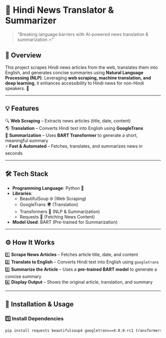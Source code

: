 # 📰 Hindi News Translator & Summarizer

> "Breaking language barriers with AI-powered news translation & summarization 🔥"

## 🌟 Overview  

This project scrapes Hindi news articles from the web, translates them into English, and generates concise summaries using **Natural Language Processing (NLP)**. Leveraging **web scraping, machine translation, and deep learning**, it enhances accessibility to Hindi news for non-Hindi speakers. 🚀  

---

## 💡 Features  

🔍 **Web Scraping** – Extracts news articles (title, date, content)  
🌎 **Translation** – Converts Hindi text into English using **GoogleTrans**  
📝 **Summarization** – Uses **BART Transformer** to generate a short, meaningful summary  
⚡ **Fast & Automated** – Fetches, translates, and summarizes news in seconds  

---

## 🛠️ Tech Stack  

- **Programming Language**: Python 🐍  
- **Libraries**:  
  - BeautifulSoup 🌐 (Web Scraping)  
  - GoogleTrans 🌍 (Translation)  
  - Transformers 🤖 (NLP & Summarization)  
  - Requests 📡 (Fetching News Content)  
- **Model Used**: BART (Pre-trained for Summarization)  

---

## ⚙️ How It Works  

1️⃣ **Scrape News Articles** – Fetches article title, date, and content  
2️⃣ **Translate to English** – Converts Hindi text into English using `googletrans`  
3️⃣ **Summarize the Article** – Uses a **pre-trained BART model** to generate a concise summary  
4️⃣ **Display Output** – Shows the original article, translation, and summary  

---

## 🚀 Installation & Usage  

### 1️⃣ Install Dependencies  
```bash
pip install requests beautifulsoup4 googletrans==4.0.0-rc1 transformers
